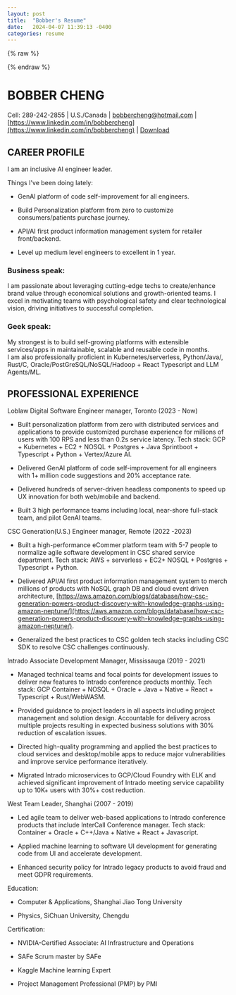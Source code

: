 ```yaml
---
layout: post
title:  "Bobber's Resume"
date:   2024-04-07 11:39:13 -0400
categories: resume
---
```

{% raw %}
<link rel="stylesheet" href="https://www.gstatic.com/dialogflow-console/fast/df-messenger/prod/v1/themes/df-messenger-default.css">
<script src="https://www.gstatic.com/dialogflow-console/fast/df-messenger/prod/v1/df-messenger.js"></script>
<df-messenger
  location="northamerica-northeast1"
  project-id="contact-center-insights-poc"
  agent-id="be5a63ca-e7ad-449c-83ec-8a1d64fece28"
  language-code="en"
  max-query-length="-1">
  <df-messenger-chat-bubble
    chat-title="Ask Bobber">
  </df-messenger-chat-bubble>
</df-messenger>
<style>
  df-messenger {
    z-index: 999;
    position: fixed;
    --df-messenger-font-color: #000;
    --df-messenger-font-family: Google Sans;
    --df-messenger-chat-background: #f3f6fc;
    --df-messenger-message-user-background: #d3e3fd;
    --df-messenger-message-bot-background: #fff;
    bottom: 16px;
    right: 16px;
  }
</style>
{% endraw %}

# BOBBER CHENG

Cell: 289-242-2855 | U.S./Canada | [bobbercheng@hotmail.com](mailto:bobbercheng@hotmail.com)  | [https://www.linkedin.com/in/bobbercheng](https://www.linkedin.com/in/bobbercheng) | [Download](https://raw.githubusercontent.com/bobbercheng/blog/main/docs/assets/Resume_Bobber-Cheng_2025_v4_shared.pdf)

## CAREER PROFILE

I am an inclusive AI engineer leader.  
  
Things I've been doing lately:  
- GenAI platform of code self-improvement for all engineers.  
- Build Personalization platform from zero to customize consumers/patients  purchase journey.  
- API/AI first product information management system for retailer front/backend.

- Level up medium level engineers to excellent in 1  year.  
  
### Business speak:  
I am passionate about leveraging  cutting-edge techs to create/enhance brand value through economical solutions and growth-oriented teams. I excel in motivating teams with  psychological safety and clear technological vision, driving initiatives to successful completion.  
  
### Geek speak:  
My strongest is to build self-growing platforms with extensible services/apps in maintainable, scalable and reusable code in months.  
I am also professionally proficient in Kubernetes/serverless, Python/Java/, Rust/C, Oracle/PostGreSQL/NoSQL/Hadoop + React Typescript and LLM Agents/ML.

## PROFESSIONAL EXPERIENCE

Loblaw Digital  Software  Engineer manager, Toronto  (2023  - Now)

-   Built personalization platform from zero with distributed services and applications to provide customized purchase experience for millions of users with 100 RPS and less than 0.2s service latency. Tech stack: GCP + Kubernetes + EC2 + NOSQL + Postgres + Java Sprintboot + Typescript + Python + Vertex/Azure AI.
    

-   Delivered  GenAI platform of code self-improvement for all engineers with 1+  million code suggestions and 20% acceptance rate.
    

-   Delivered  hundreds of server-driven headless components to speed up UX innovation  for both web/mobile and backend.
    

-   Built  3 high performance teams including local, near-shore full-stack  team, and pilot  GenAI teams.
    

CSC Generation(U.S.)  Engineer manager, Remote (2022  -2023)

-   Built a high-performance eCommer platform team with 5-7 people to normalize agile software development in CSC shared service department. Tech stack: AWS + serverless + EC2+ NOSQL + Postgres + Typescript + Python.
    

-   Delivered API/AI first product information management system to merch  millions of products with NoSQL graph DB and cloud event driven architecture, [https://aws.amazon.com/blogs/database/how-csc-generation-powers-product-discovery-with-knowledge-graphs-using-amazon-neptune/](https://aws.amazon.com/blogs/database/how-csc-generation-powers-product-discovery-with-knowledge-graphs-using-amazon-neptune/).
    

-   Generalized the best practices to CSC golden tech stacks including CSC SDK to resolve CSC challenges  continuously.
    

Intrado  Associate Development Manager, Mississauga (2019 - 2021)

-  Managed technical teams and focal points for development issues to deliver new features to Intrado conference products monthly. Tech stack: GCP Container + NOSQL + Oracle + Java + Native + React + Typescript + Rust/WebWASM.
    

-   Provided guidance to project leaders in all aspects including project management and solution design. Accountable for delivery across multiple projects resulting in expected business solutions with 30% reduction of escalation issues.
    

-   Directed high-quality programming and applied the best practices to cloud services and desktop/mobile apps to reduce major vulnerabilities and improve service performance iteratively.
    

-   Migrated Intrado microservices to GCP/Cloud Foundry with ELK and achieved significant improvement of Intrado meeting service capability up to 10K+ users with 30%+ cost reduction.
    

West  Team Leader, Shanghai (2007 - 2019)

-   Led agile team to deliver web-based applications to Intrado conference products that include InterCall Conference manager. Tech stack: Container + Oracle + C++/Java + Native + React + Javascript.
    

-   Applied machine learning to software UI development for generating code from UI and accelerate development.
    

-   Enhanced security policy for Intrado legacy products to avoid fraud and meet GDPR requirements.
    

Education: 

-   Computer & Applications, Shanghai Jiao Tong University
    

-   Physics, SiChuan University, Chengdu
    

Certification:

-   NVIDIA-Certified Associate: AI Infrastructure and Operations
    

-   SAFe Scrum master by SAFe
    

-   Kaggle Machine learning Expert
    

-   Project Management Professional (PMP) by PMI


[my Resume]: https://bobbercheng.github.io/blog/resume/2024/04/07/Bobber-Resume.html
[my Github]: https://github.com/bobbercheng
[my Linkedin]: https://www.linkedin.com/in/bobbercheng/
[my Kaggle]:   https://www.kaggle.com/bobber
[my Huggingface]: https://huggingface.co/bobber
[My twitter]: https://twitter.com/bobbercheng
